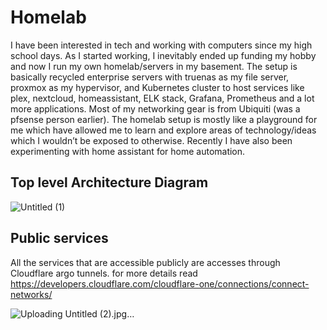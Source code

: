 # Homelab
I have been interested in tech
and working with computers since my
high school days. As I started working, I inevitably ended
up funding my hobby and now I run
my own homelab/servers in my
basement. The setup is basically recycled
enterprise servers with truenas as my
file server, proxmox as my hypervisor,
and Kubernetes cluster to host
services like plex, nextcloud,
homeassistant, ELK stack, Grafana,
Prometheus and a lot more
applications. Most of my networking
gear is from Ubiquiti (was a pfsense
person earlier). The homelab setup is mostly
like a playground for me which have allowed me to learn and explore areas of
technology/ideas which I wouldn’t be exposed to otherwise. Recently I have
also been experimenting with home assistant for home automation.

## Top level Architecture Diagram
![Untitled (1)](https://github.com/user-attachments/assets/9b75c0af-127a-41e3-85f6-f597e1fc6d6f)


## Public services
All the services that are accessible publicly are accesses through Cloudflare argo tunnels. for more details read https://developers.cloudflare.com/cloudflare-one/connections/connect-networks/

![Uploading Untitled (2).jpg…]()


